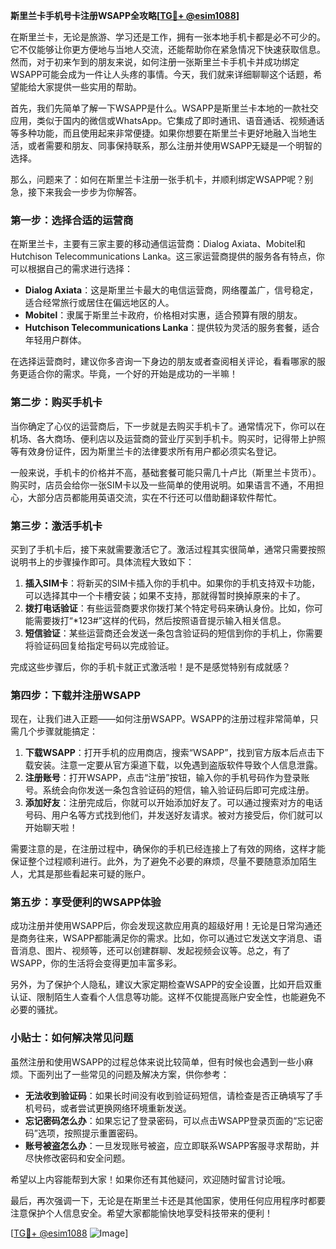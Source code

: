 **斯里兰卡手机号卡注册WSAPP全攻略[[TG💪+ @esim1088](https://t.me/s/esim1088)]**

在斯里兰卡，无论是旅游、学习还是工作，拥有一张本地手机卡都是必不可少的。它不仅能够让你更方便地与当地人交流，还能帮助你在紧急情况下快速获取信息。然而，对于初来乍到的朋友来说，如何注册一张斯里兰卡手机卡并成功绑定WSAPP可能会成为一件让人头疼的事情。今天，我们就来详细聊聊这个话题，希望能给大家提供一些实用的帮助。

首先，我们先简单了解一下WSAPP是什么。WSAPP是斯里兰卡本地的一款社交应用，类似于国内的微信或WhatsApp。它集成了即时通讯、语音通话、视频通话等多种功能，而且使用起来非常便捷。如果你想要在斯里兰卡更好地融入当地生活，或者需要和朋友、同事保持联系，那么注册并使用WSAPP无疑是一个明智的选择。

那么，问题来了：如何在斯里兰卡注册一张手机卡，并顺利绑定WSAPP呢？别急，接下来我会一步步为你解答。

### **第一步：选择合适的运营商**
在斯里兰卡，主要有三家主要的移动通信运营商：Dialog Axiata、Mobitel和Hutchison Telecommunications Lanka。这三家运营商提供的服务各有特点，你可以根据自己的需求进行选择：

- **Dialog Axiata**：这是斯里兰卡最大的电信运营商，网络覆盖广，信号稳定，适合经常旅行或居住在偏远地区的人。
- **Mobitel**：隶属于斯里兰卡政府，价格相对实惠，适合预算有限的朋友。
- **Hutchison Telecommunications Lanka**：提供较为灵活的服务套餐，适合年轻用户群体。

在选择运营商时，建议你多咨询一下身边的朋友或者查阅相关评论，看看哪家的服务更适合你的需求。毕竟，一个好的开始是成功的一半嘛！

### **第二步：购买手机卡**
当你确定了心仪的运营商后，下一步就是去购买手机卡了。通常情况下，你可以在机场、各大商场、便利店以及运营商的营业厅买到手机卡。购买时，记得带上护照等有效身份证件，因为斯里兰卡的法律要求所有用户都必须实名登记。

一般来说，手机卡的价格并不高，基础套餐可能只需几十卢比（斯里兰卡货币）。购买时，店员会给你一张SIM卡以及一些简单的使用说明。如果语言不通，不用担心，大部分店员都能用英语交流，实在不行还可以借助翻译软件帮忙。

### **第三步：激活手机卡**
买到了手机卡后，接下来就需要激活它了。激活过程其实很简单，通常只需要按照说明书上的步骤操作即可。具体流程大致如下：

1. **插入SIM卡**：将新买的SIM卡插入你的手机中。如果你的手机支持双卡功能，可以选择其中一个卡槽安装；如果不支持，那就得暂时换掉原来的卡了。
2. **拨打电话验证**：有些运营商要求你拨打某个特定号码来确认身份。比如，你可能需要拨打“*123#”这样的代码，然后按照语音提示输入相关信息。
3. **短信验证**：某些运营商还会发送一条包含验证码的短信到你的手机上，你需要将验证码回复给指定号码以完成验证。

完成这些步骤后，你的手机卡就正式激活啦！是不是感觉特别有成就感？

### **第四步：下载并注册WSAPP**
现在，让我们进入正题——如何注册WSAPP。WSAPP的注册过程非常简单，只需几个步骤就能搞定：

1. **下载WSAPP**：打开手机的应用商店，搜索“WSAPP”，找到官方版本后点击下载安装。注意一定要从官方渠道下载，以免遇到盗版软件导致个人信息泄露。
2. **注册账号**：打开WSAPP，点击“注册”按钮，输入你的手机号码作为登录账号。系统会向你发送一条包含验证码的短信，输入验证码后即可完成注册。
3. **添加好友**：注册完成后，你就可以开始添加好友了。可以通过搜索对方的电话号码、用户名等方式找到他们，并发送好友请求。被对方接受后，你们就可以开始聊天啦！

需要注意的是，在注册过程中，确保你的手机已经连接上了有效的网络，这样才能保证整个过程顺利进行。此外，为了避免不必要的麻烦，尽量不要随意添加陌生人，尤其是那些看起来可疑的账户。

### **第五步：享受便利的WSAPP体验**
成功注册并使用WSAPP后，你会发现这款应用真的超级好用！无论是日常沟通还是商务往来，WSAPP都能满足你的需求。比如，你可以通过它发送文字消息、语音消息、图片、视频等，还可以创建群聊、发起视频会议等。总之，有了WSAPP，你的生活将会变得更加丰富多彩。

另外，为了保护个人隐私，建议大家定期检查WSAPP的安全设置，比如开启双重认证、限制陌生人查看个人信息等功能。这样不仅能提高账户安全性，也能避免不必要的骚扰。

### **小贴士：如何解决常见问题**
虽然注册和使用WSAPP的过程总体来说比较简单，但有时候也会遇到一些小麻烦。下面列出了一些常见的问题及解决方案，供你参考：

- **无法收到验证码**：如果长时间没有收到验证码短信，请检查是否正确填写了手机号码，或者尝试更换网络环境重新发送。
- **忘记密码怎么办**：如果忘记了登录密码，可以点击WSAPP登录页面的“忘记密码”选项，按照提示重置密码。
- **账号被盗怎么办**：一旦发现账号被盗，应立即联系WSAPP客服寻求帮助，并尽快修改密码和安全问题。

希望以上内容能帮到大家！如果你还有其他疑问，欢迎随时留言讨论哦。

最后，再次强调一下，无论是在斯里兰卡还是其他国家，使用任何应用程序时都要注意保护个人信息安全。希望大家都能愉快地享受科技带来的便利！

[[TG💪+ @esim1088](https://t.me/s/esim1088) ![Image](https://i.postimg.cc/4NQfJmqS/Snipaste-2025-05-13-00-14-12.png)]